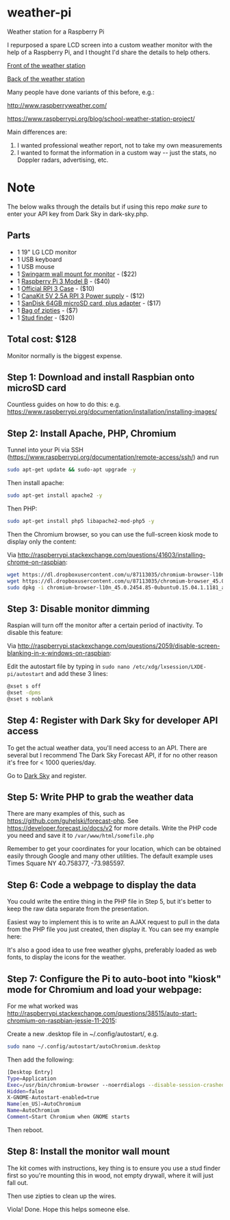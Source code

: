 # weather-pi
Weather station for a Raspberry Pi

I repurposed a spare LCD screen into a custom weather monitor with the help of a Raspberry Pi, and I thought I'd share the details to help others.

[Front of the weather station](http://i.imgur.com/qk75S03.jpg)

[Back of the weather station](http://i.imgur.com/ysYeL1V.jpg)

Many people have done variants of this before, e.g.:

http://www.raspberryweather.com/

https://www.raspberrypi.org/blog/school-weather-station-project/

Main differences are:

1. I wanted professional weather report, not to take my own measurements
2. I wanted to format the information in a custom way -- just the stats, no Doppler radars, advertising, etc.

# Note
The below walks through the details but if using this repo _make sure_ to enter your API key from Dark Sky in dark-sky.php.

## Parts
* 1 19" LG LCD monitor
* 1 USB keyboard
* 1 USB mouse
* 1 [Swingarm wall mount for monitor](https://www.amazon.com/gp/product/B003O1UYHG) - ($22)
* 1 [Raspberry Pi 3 Model B](https://www.amazon.com/gp/product/B01CD5VC92) - ($40)
* 1 [Official RPI 3 Case](https://www.amazon.com/gp/product/B01F1PSFY6) - ($10)
* 1 [CanaKit 5V 2.5A RPI 3 Power supply](https://www.amazon.com/gp/product/B00MARDJZ4) - ($12)
* 1 [SanDisk 64GB microSD card, plus adapter](https://www.amazon.com/gp/product/B010Q588D4) - ($17)
* 1 [Bag of zipties](https://www.amazon.com/Plastic-Cable-Ties-100-Pack-Black/dp/B002C0SKBW) - ($7)
* 1 [Stud finder](https://www.amazon.com/Zircon-StudSensor-e50-Electronic-Finder/dp/B002R5AVVY) - ($20)

## Total cost: $128

Monitor normally is the biggest expense.

## Step 1: Download and install Raspbian onto microSD card

Countless guides on how to do this: e.g. https://www.raspberrypi.org/documentation/installation/installing-images/

## Step 2: Install Apache, PHP, Chromium

Tunnel into your Pi via SSH (https://www.raspberrypi.org/documentation/remote-access/ssh/) and run

```bash
sudo apt-get update && sudo-apt upgrade -y
```

Then install apache:

```bash
sudo apt-get install apache2 -y
```

Then PHP:

```bash
sudo apt-get install php5 libapache2-mod-php5 -y
```

Then the Chromium browser, so you can use the full-screen kiosk mode to display only the content:

Via http://raspberrypi.stackexchange.com/questions/41603/installing-chrome-on-raspbian:
```bash
wget https://dl.dropboxusercontent.com/u/87113035/chromium-browser-l10n_45.0.2454.85-0ubuntu0.15.04.1.1181_all.deb
wget https://dl.dropboxusercontent.com/u/87113035/chromium-browser_45.0.2454.85-0ubuntu0.15.04.1.1181_armhf.deb
sudo dpkg -i chromium-browser-l10n_45.0.2454.85-0ubuntu0.15.04.1.1181_all.deb chromium-browser_45.0.2454.85-0ubuntu0.15.04.1.1181_armhf.deb
```

## Step 3: Disable monitor dimming

Raspian will turn off the monitor after a certain period of inactivity. To disable this feature:

Via http://raspberrypi.stackexchange.com/questions/2059/disable-screen-blanking-in-x-windows-on-raspbian:

Edit the autostart file by typing in `sudo nano /etc/xdg/lxsession/LXDE-pi/autostart` and add these 3 lines:

```bash
@xset s off
@xset -dpms
@xset s noblank
```

## Step 4: Register with Dark Sky for developer API access

To get the actual weather data, you'll need access to an API. There are several but I recommend The Dark Sky Forecast API, if for no other reason it's free for < 1000 queries/day.

Go to [Dark Sky](https://developer.forecast.io/) and register.

## Step 5: Write PHP to grab the weather data

There are many examples of this, such as https://github.com/guhelski/forecast-php. See https://developer.forecast.io/docs/v2 for more details. Write the PHP code you need and save it to `/var/www/html/somefile.php`

Remember to get your coordinates for your location, which can be obtained easily through Google and many other utilities. The default example uses Times Square NY 40.758377, -73.985597.

## Step 6: Code a webpage to display the data

You could write the entire thing in the PHP file in Step 5, but it's better to keep the raw data separate from the presentation.

Easiest way to implement this is to write an AJAX request to pull in the data from the PHP file you just created, then display it. You can see my example here:

It's also a good idea to use free weather glyphs, preferably loaded as web fonts, to display the icons for the weather. 

## Step 7: Configure the Pi to auto-boot into "kiosk" mode for Chromium and load your webpage:

For me what worked was http://raspberrypi.stackexchange.com/questions/38515/auto-start-chromium-on-raspbian-jessie-11-2015:

Create a new .desktop file in ~/.config/autostart/, e.g.

```bash
sudo nano ~/.config/autostart/autoChromium.desktop
```

Then add the following:

```bash
[Desktop Entry]
Type=Application
Exec=/usr/bin/chromium-browser --noerrdialogs --disable-session-crashed-bubble --disable-infobars --kiosk http://www.website.com
Hidden=false
X-GNOME-Autostart-enabled=true
Name[en_US]=AutoChromium
Name=AutoChromium
Comment=Start Chromium when GNOME starts
```

Then reboot. 

## Step 8: Install the monitor wall mount

The kit comes with instructions, key thing is to ensure you use a stud finder first so you're mounting this in wood, not empty drywall, where it will just fall out.

Then use zipties to clean up the wires.

Viola! Done. Hope this helps someone else.